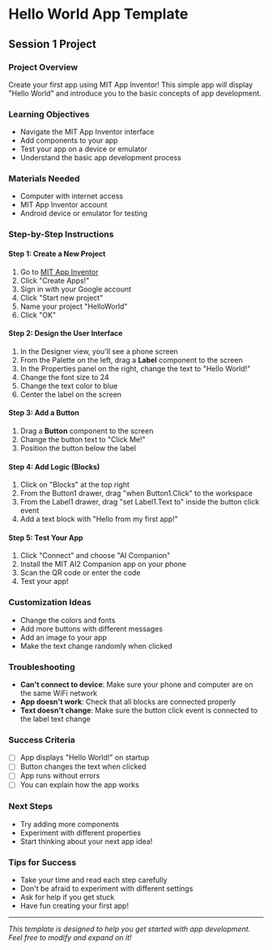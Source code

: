 # Hello World App Template
## Session 1 Project

### Project Overview
Create your first app using MIT App Inventor! This simple app will display "Hello World" and introduce you to the basic concepts of app development.

### Learning Objectives
- Navigate the MIT App Inventor interface
- Add components to your app
- Test your app on a device or emulator
- Understand the basic app development process

### Materials Needed
- Computer with internet access
- MIT App Inventor account
- Android device or emulator for testing

### Step-by-Step Instructions

#### Step 1: Create a New Project
1. Go to [MIT App Inventor](https://appinventor.mit.edu/)
2. Click "Create Apps!"
3. Sign in with your Google account
4. Click "Start new project"
5. Name your project "HelloWorld"
6. Click "OK"

#### Step 2: Design the User Interface
1. In the Designer view, you'll see a phone screen
2. From the Palette on the left, drag a **Label** component to the screen
3. In the Properties panel on the right, change the text to "Hello World!"
4. Change the font size to 24
5. Change the text color to blue
6. Center the label on the screen

#### Step 3: Add a Button
1. Drag a **Button** component to the screen
2. Change the button text to "Click Me!"
3. Position the button below the label

#### Step 4: Add Logic (Blocks)
1. Click on "Blocks" at the top right
2. From the Button1 drawer, drag "when Button1.Click" to the workspace
3. From the Label1 drawer, drag "set Label1.Text to" inside the button click event
4. Add a text block with "Hello from my first app!"

#### Step 5: Test Your App
1. Click "Connect" and choose "AI Companion"
2. Install the MIT AI2 Companion app on your phone
3. Scan the QR code or enter the code
4. Test your app!

### Customization Ideas
- Change the colors and fonts
- Add more buttons with different messages
- Add an image to your app
- Make the text change randomly when clicked

### Troubleshooting
- **Can't connect to device**: Make sure your phone and computer are on the same WiFi network
- **App doesn't work**: Check that all blocks are connected properly
- **Text doesn't change**: Make sure the button click event is connected to the label text change

### Success Criteria
- [ ] App displays "Hello World!" on startup
- [ ] Button changes the text when clicked
- [ ] App runs without errors
- [ ] You can explain how the app works

### Next Steps
- Try adding more components
- Experiment with different properties
- Start thinking about your next app idea!

### Tips for Success
- Take your time and read each step carefully
- Don't be afraid to experiment with different settings
- Ask for help if you get stuck
- Have fun creating your first app!

---

*This template is designed to help you get started with app development. Feel free to modify and expand on it!* 